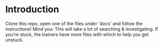 # Introduction 
Clone this repo, open one of the files under 'docs' and follow the instructions! Mind you: This will take a lot of searching & investigating. If you're stuck, the trainers have more files with which to help you get unstuck. 
